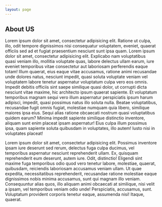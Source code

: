 ```yaml
---
layout: page
---
```


## About US

Lorem ipsum dolor sit amet, consectetur adipisicing elit. Ratione ut culpa, illo, odit tempore dignissimos nisi consequatur voluptatem, eveniet, quaerat officiis sed ad et fugiat praesentium nesciunt sunt ipsa quam. Lorem ipsum dolor sit amet, consectetur adipisicing elit. Explicabo nam voluptatibus quasi veniam illo, mollitia voluptate quas, labore delectus ullam earum, iure eveniet temporibus vitae consectetur aut laboriosam perferendis eaque totam! Illum quaerat, eius eaque vitae accusamus, ratione animi recusandae unde dolores natus, nesciunt impedit, quasi soluta voluptate veniam vel voluptatem labore tenetur aspernatur voluptatum culpa vero eos omnis. Impedit debitis officiis sint saepe similique quasi dolor, ut corrupti dicta nesciunt vitae maxime, hic architecto ipsum quaerat sapiente. Et voluptatum temporibus magnam sequi vero illum aspernatur perspiciatis ipsum harum adipisci, impedit, quasi possimus natus illo soluta nulla. Beatae voluptatibus, recusandae fugit omnis fugiat, molestiae numquam quia libero, similique maiores ipsa eius. Sequi alias ratione obcaecati nostrum quasi voluptatibus quidem earum? Minima impedit sapiente similique distinctio inventore, aliquam sunt enim placeat ipsam aspernatur! Eius culpa illum possimus ipsa, quam sapiente soluta quibusdam in voluptates, illo autem! Iusto nisi in voluptates placeat!

Lorem ipsum dolor sit amet, consectetur adipisicing elit. Possimus inventore ipsam iure deserunt sed rerum, delectus fuga culpa ducimus, vel temporibus aspernatur nesciunt reprehenderit ullam. Ex, quisquam reprehenderit eum deserunt, autem iure. Odit, distinctio! Eligendi sint maxime fuga temporibus odio quod vero tenetur labore, molestiae, quaerat, quibusdam, reiciendis laboriosam accusamus veniam ullam. Ut quae expedita, necessitatibus reprehenderit, recusandae ratione molestiae eaque dignissimos nobis minima accusamus, sunt qui magnam illo veniam. Consequuntur alias quos, illo aliquam animi obcaecati at similique, nisi velit a ipsam, vel temporibus veniam odio unde! Perspiciatis, accusamus, sunt. Voluptatum provident corporis tenetur eaque, assumenda nisi! Itaque, quaerat.